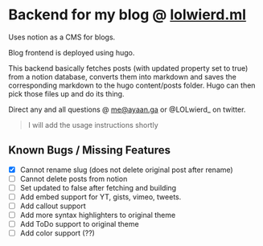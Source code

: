 # Backend for my blog @ [lolwierd.ml](lolwierd.ml)

Uses notion as a CMS for blogs.

Blog frontend is deployed using hugo.

This backend basically fetches posts (with updated property set to true) from a notion database, converts them into markdown and saves the corresponding markdown to the hugo content/posts folder. Hugo can then pick those files up and do its thing.

Direct any and all questions @ me@ayaan.ga or @LOLwierd_ on twitter.

> I will add the usage instructions shortly

## Known Bugs / Missing Features
- [x] Cannot rename slug (does not delete original post after rename)
- [ ] Cannot delete posts from notion
- [ ] Set updated to false after fetching and building
- [ ] Add embed support for YT, gists, vimeo, tweets.
- [ ] Add callout support
- [ ] Add more syntax highlighters to original theme
- [ ] Add ToDo support to original theme
- [ ] Add color support (??)
